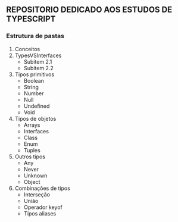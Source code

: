 ## REPOSITORIO DEDICADO AOS ESTUDOS DE TYPESCRIPT

### Estrutura de pastas

1. Conceitos 
2. TypesVSInterfaces
   - Subitem 2.1
   - Subitem 2.2
3. Tipos primitivos 
   - Boolean
   - String 
   - Number
   - Null
   - Undefined
   - Void
4. Tipos de objetos
   - Arrays
   - Interfaces
   - Class
   - Enum
   - Tuples
6. Outros tipos
   - Any
   - Never
   - Unknown
   - Object
7. Combinações de tipos
   - Interseção
   - União
   - Operador keyof
   - Tipos aliases
